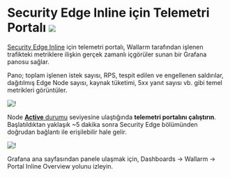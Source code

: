 # Security Edge Inline için Telemetri Portalı <a href="../../../../about-wallarm/subscription-plans/#security-edge-paid-plan"><img src="../../../../images/security-edge-tag.svg" style="border: none;"></a>

[Security Edge Inline](overview.md) için telemetri portalı, Wallarm tarafından işlenen trafikteki metriklere ilişkin gerçek zamanlı içgörüler sunan bir Grafana panosu sağlar.

Pano; toplam işlenen istek sayısı, RPS, tespit edilen ve engellenen saldırılar, dağıtılmış Edge Node sayısı, kaynak tüketimi, 5xx yanıt sayısı vb. gibi temel metrikleri görüntüler.

![!](../../../images/waf-installation/security-edge/inline/telemetry-portal.png)

Node [**Active** durumu](upgrade-and-management.md#statuses) seviyesine ulaştığında **telemetri portalını çalıştırın**. Başlatıldıktan yaklaşık ~5 dakika sonra Security Edge bölümünden doğrudan bağlantı ile erişilebilir hale gelir.

![!](../../../images/waf-installation/security-edge/inline/run-telemetry-portal.png)

Grafana ana sayfasından panele ulaşmak için, Dashboards → Wallarm → Portal Inline Overview yolunu izleyin.